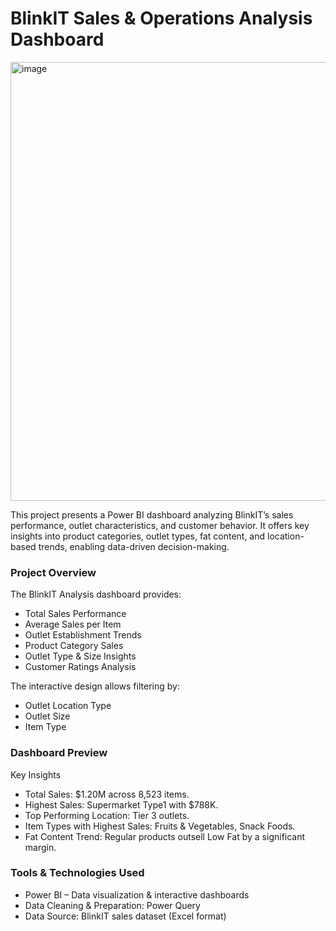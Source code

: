 # BlinkIT Sales & Operations Analysis Dashboard 

<img width="1221" height="702" alt="image" src="https://github.com/user-attachments/assets/acb89bbc-3ebf-441e-b0e5-36c61d24c3bd" />  
 
This project presents a Power BI dashboard analyzing BlinkIT’s sales performance, outlet characteristics, and customer behavior. It offers key insights into product categories, outlet types, fat content, and location-based trends, enabling data-driven decision-making.  

### Project Overview

The BlinkIT Analysis dashboard provides:
- Total Sales Performance
- Average Sales per Item
- Outlet Establishment Trends
- Product Category Sales
- Outlet Type & Size Insights
- Customer Ratings Analysis

The interactive design allows filtering by:

- Outlet Location Type
- Outlet Size
- Item Type

### Dashboard Preview

Key Insights

- Total Sales: $1.20M across 8,523 items.
- Highest Sales: Supermarket Type1 with $788K.
- Top Performing Location: Tier 3 outlets.
- Item Types with Highest Sales: Fruits & Vegetables, Snack Foods.
- Fat Content Trend: Regular products outsell Low Fat by a significant margin.

### Tools & Technologies Used

- Power BI – Data visualization & interactive dashboards
- Data Cleaning & Preparation: Power Query
- Data Source: BlinkIT sales dataset (Excel format)



